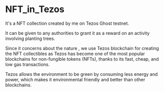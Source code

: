 # NFT_in_Tezos

It's a NFT collection created by me on Tezos Ghost testnet.

It can be given to any authorities to grant it as a reward on an activity involving planting trees.

Since it concerns about the nature , we use Tezos blockchain for creating the NFT collectibles as Tezos has become one of the most popular blockchains for non-fungible tokens (NFTs), thanks to its fast, cheap, and low gas transactions.

Tezos allows the environment to be green by consuming less energy and power, which makes it environmental friendly and better than other blockchains.
